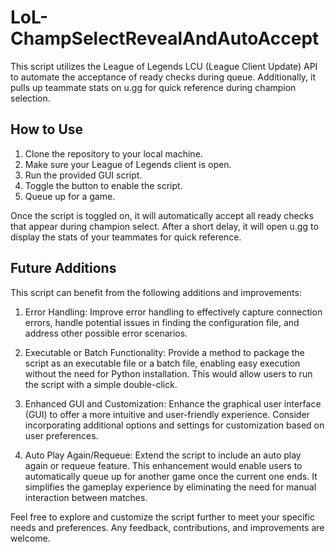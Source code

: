 # LoL-ChampSelectRevealAndAutoAccept

This script utilizes the League of Legends LCU (League Client Update) API to automate the acceptance of ready checks during queue. Additionally, it pulls up teammate stats on u.gg for quick reference during champion selection.

## How to Use

1. Clone the repository to your local machine.
2. Make sure your League of Legends client is open.
3. Run the provided GUI script.
4. Toggle the button to enable the script.
5. Queue up for a game.

Once the script is toggled on, it will automatically accept all ready checks that appear during champion select. After a short delay, it will open u.gg to display the stats of your teammates for quick reference.

## Future Additions

This script can benefit from the following additions and improvements:

1. Error Handling: Improve error handling to effectively capture connection errors, handle potential issues in finding the configuration file, and address other possible error scenarios.

2. Executable or Batch Functionality: Provide a method to package the script as an executable file or a batch file, enabling easy execution without the need for Python installation. This would allow users to run the script with a simple double-click.

3. Enhanced GUI and Customization: Enhance the graphical user interface (GUI) to offer a more intuitive and user-friendly experience. Consider incorporating additional options and settings for customization based on user preferences.

4. Auto Play Again/Requeue: Extend the script to include an auto play again or requeue feature. This enhancement would enable users to automatically queue up for another game once the current one ends. It simplifies the gameplay experience by eliminating the need for manual interaction between matches.

Feel free to explore and customize the script further to meet your specific needs and preferences. Any feedback, contributions, and improvements are welcome.
